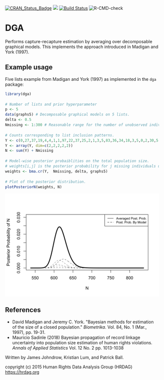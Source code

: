 [![CRAN_Status_Badge](https://www.r-pkg.org/badges/version/dga)](https://cran.r-project.org/package=dga)
[![](https://cranlogs.r-pkg.org/badges/dga)](https://cran.r-project.org/package=dga)
[![Build Status](https://travis-ci.com/OlivierBinette/DGA.svg?branch=master)](https://travis-ci.com/OlivierBinette/DGA)
![R-CMD-check](https://github.com/OlivierBinette/DGA/workflows/R-CMD-check/badge.svg)

DGA
===

Performs capture-recapture estimation by averaging over decomposable graphical models. This implements the approach introduced in Madigan and York (1997).


## Example usage

Five lists example from Madigan and York (1997) as implemented in the `dga` package:

```r
library(dga)

# Number of lists and prior hyperparameter
p <- 5
data(graphs5) # Decomposable graphical models on 5 lists.
delta <- 0.5
Nmissing <- 1:300 # Reasonable range for the number of unobserved individuals.

# Counts corresponding to list inclusion patterns.
Y <- c(0,27,37,19,4,4,1,1,97,22,37,25,2,1,3,5,83,36,34,18,3,5,0,2,30,5,23,8,0,3,0,2)
Y <- array(Y, dim=c(2,2,2,2,2))
N <- sum(Y) + Nmissing

# Model-wise posterior probaiblities on the total population size.
# weights[i,j] is the posterior probability for j missing individuals under model graphs5[[j]].
weights <- bma.cr(Y,  Nmissing, delta, graphs5)

# Plot of the posterior distribution.
plotPosteriorN(weights, N)
```

<center>
   <img src="./figures/example.png" width="600">
</center>

## References

- David Madigan and Jeremy C. York. "Bayesian methods for estimation of the size of a closed population." _Biometrika_. Vol. 84, No. 1 (Mar., 1997), pp. 19-31.
- Mauricio Sadinle (2018) Bayesian propagation of record linkage uncertainty into population size estimation of human rights violations. _Annals of Applied Statistics_ Vol. 12 No. 2  pp. 1013-1038


Written by James Johndrow, Kristian Lum, and Patrick Ball. 

copyright (c) 2015 Human Rights Data Analysis Group (HRDAG)
https://hrdag.org

